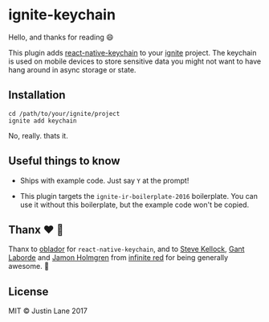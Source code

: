 # ignite-keychain

Hello, and thanks for reading :smile:

This plugin adds [react-native-keychain](https://github.com/oblador/react-native-keychain) to your [ignite](https://github.com/infinitered/ignite) project. The keychain is used on mobile devices to store sensitive data you might not want to have hang around in async storage or state.

## Installation

```
cd /path/to/your/ignite/project
ignite add keychain
```

No, really. thats it.

## Useful things to know

* Ships with example code. Just say `Y` at the prompt!

* This plugin targets the `ignite-ir-boilerplate-2016` boilerplate. You can use it without this boilerplate, but the example code won't be copied.

## Thanx :heart: :clap:
Thanx to [oblador](https://github.com/oblador/) for `react-native-keychain`, and to [Steve Kellock](https://github.com/skellock/), [Gant Laborde](https:/github.com/gantman) and [Jamon Holmgren](https://github.com/jamonholmgren) from [infinite red](https://infinite.red/) for being generally awesome. :tada:

## License
MIT © Justin Lane 2017
